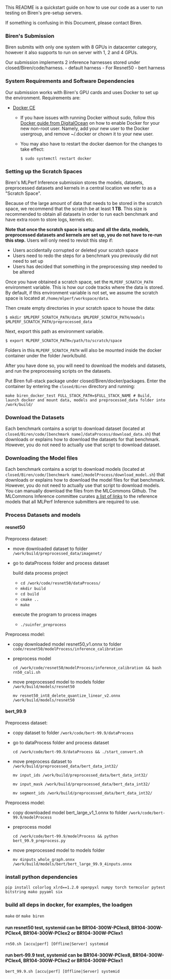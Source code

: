 This README is a quickstart guide on how to use our code as a user to run testing on Biren's pre-setup servers.

If something is confusing in this Document, please contact Biren.

### Biren's Submission

Biren submits with only one system with 8 GPUs in datacenter category, however it also supports to run on server with 1, 2 and 4 GPUs.

Our submission implements 2 inference harnesses stored under closed/Biren/code/harness.
    - default harness - For Resnet50
    - bert harness

### System Requirements and Software Dependencies

Our submission works with Biren's GPU cards and uses Docker to set up the environment. Requirements are:

- [Docker CE](https://docs.docker.com/engine/install/)
    - If you have issues with running Docker without sudo, follow this [Docker guide from DigitalOcean](https://www.digitalocean.com/community/questions/how-to-fix-docker-got-permission-denied-while-trying-to-connect-to-the-docker-daemon-socket) on how to enable Docker for your new non-root user. Namely, add your new user to the Docker usergroup, and remove ~/.docker or chown it to your new user.
    - You may also have to restart the docker daemon for the changes to take effect:

      `$ sudo systemctl restart docker `

### Setting up the Scratch Spaces

Biren's MLPerf Inference submission stores the models, datasets, preprocessed datasets and kernels in a central location we refer to as a "Scratch Space".

Because of the large amount of data that needs to be stored in the scratch space, we recommend that the scratch be at least **1 TB**. This size is recommended to obtain all datasets in order to run each benchmark and have extra room to store logs, kernels etc.

**Note that once the scratch space is setup and all the data, models, preprocessed datasets and kernels are set up, you do not have to re-run this step.** Users will only need to revisit this step if:

- Users accidentally corrupted or deleted your scratch space
- Users need to redo the steps for a benchmark you previously did not need to set up
- Users has decided that something in the preprocessing step needed to be altered

Once you have obtained a scratch space, set the `MLPERF_SCRATCH_PATH` environment variable. This is how our code tracks where the data is stored. By default, if this environment variable is not set, we assume the scratch space is located at `/home/mlperf/workspace/data`.

Then create empty directories in your scratch space to house the data:

`$ mkdir $MLPERF_SCRATCH_PATH/data $MLPERF_SCRATCH_PATH/models $MLPERF_SCRATCH_PATH/preprocessed_data`

Next, export this path as environment variable.

`$ export MLPERF_SCRATCH_PATH=/path/to/scratch/space`

Folders in this `MLPERF_SCRATCH_PATH` will also be mounted inside the docker container under the folder /work/build.

After you have done so, you will need to download the models and datasets, and run the preprocessing scripts on the datasets.

Put Biren full-stack package under closed/Biren/docker/packages. Enter the container by entering the `closed/Biren` directory and running:

`make biren_docker_test FULL_STACK_PATH=$FULL_STACK_NAME # Build, launch docker and mount data, models and preprocessed_data folder into /work/build/`

### Download the Datasets

Each benchmark contains a script to download dataset (located at `closed/Biren/code/[benchmark name]/dataProcess/download_data.sh`) that downloads or explains how to download the datasets for that benchmark. However, you do not need to actually use that script to download dataset.

### Downloading the Model files

Each benchmark contains a script to download models (located at `closed/Biren/code/[benchmark name]/modelProcess/download_model.sh`) that downloads or explains how to download the model files for that benchmark. However, you do not need to actually use that script to download models. You can manually download the files from the MLCommons Github. The MLCommons Inference committee curates [a list of links](https://github.com/mlcommons/inference/blob/master/README.md) to the reference models that all MLPerf Inference submitters are required to use.


### Process Datasets and models

#### resnet50

Preprocess dataset:
  - move downloaded dataset to folder `/work/build/preprocessed_data/imagenet/`

  - go to dataProcess folder and process dataset
    
    build data process project

    - `cd /work/code/resnet50/dataProcess/`
    - `mkdir build`
    - `cd build`
    - `cmake ..`
    - `make`

    execute the program to process images

    - `./suinfer_preprocess`

Preprocess model:
  - copy downloaded model resnet50_v1.onnx to folder `code/resnet50/modelProcess/inference_calibration`

  - preprocess model
  
    `cd /work/code/resnet50/modelProcess/inference_calibration && bash rn50_cali.sh`

  - move preprocessed model to models folder `/work/build/models/resnet50`

    `mv resnet50_int8_delete_quantize_linear_v2.onnx /work/build/models/resnet50`

#### bert_99.9
Preprocess dataset:
  - copy dataset to folder `/work/code/bert-99.9/dataProcess`

  - go to dataProcess folder and process dataset
  
    `cd /work/code/bert-99.9/dataProcess && ./start_convert.sh`

  - move preprocess dataset to `/work/build/preprocessed_data/bert_data_int32/`

    `mv input_ids /work/build/preprocessed_data/bert_data_int32/`

    `mv input_mask /work/build/preprocessed_data/bert_data_int32/`

    `mv segment_ids /work/build/preprocessed_data/bert_data_int32/`

Preprocess model:
  - copy downloaded model bert_large_v1_1.onnx to folder `/work/code/bert-99.9/modelProcess`

  - preprocess model
  
    `cd /work/code/bert-99.9/modelProcess && python bert_99.9_preprocess.py`

  - move preprocessed model to models folder

    `mv 4inputs_whole_graph.onnx /work/build/models/bert/bert_large_99.9_4inputs.onnx`

### install python dependencies
`pip install colorlog xlrd==1.2.0 openpyxl numpy torch termcolor pytest bitstring mako pyyaml six`

### build all deps in docker, for examples, the loadgen
`make` or `make biren`

#### run resnet50 test, systemid can be BR104-300W-PCIex8, BR104-300W-PCIex4, BR104-300W-PCIex2 or BR104-300W-PCIex1
`rn50.sh [accu|perf] [Offline|Server] systemid`

#### run bert-99.9 test, systemid can be BR104-300W-PCIex8, BR104-300W-PCIex4, BR104-300W-PCIex2 or BR104-300W-PCIex1
`bert_99.9.sh [accu|perf] [Offline|Server] systemid`
